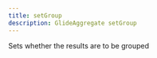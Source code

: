 ```yaml
---
title: setGroup
description: GlideAggregate setGroup
---
```

Sets whether the results are to be grouped